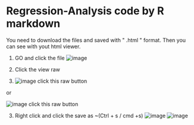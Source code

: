# Regression-Analysis code by R markdown
You need to download the files and saved with " .html " format.
Then you can see with yout html viewer.

1. GO and click the file
![image](https://user-images.githubusercontent.com/101182303/226657264-9b2cb45b-841e-42fc-98de-8cbe086776e3.png)


2. Click the view raw

3. ![image](https://user-images.githubusercontent.com/101182303/226657569-c8eef549-fd17-4a87-8394-343cd05b9f11.png)
click this raw button

or

![image](https://user-images.githubusercontent.com/101182303/226657923-bf467f05-0ffa-410a-84e9-f8455d32246d.png)
click this raw button


3. Right click and click the save as ~(Ctrl + s / cmd +s)
![image](https://user-images.githubusercontent.com/101182303/226658217-d8f3aaf3-0ed7-49a8-bb87-79df29729858.png)
![image](https://user-images.githubusercontent.com/101182303/226658277-8c3f43ab-2278-47a8-8785-a5bd2f34e6bc.png)
